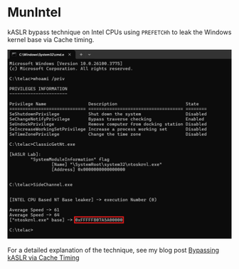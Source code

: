 # MunIntel
kASLR bypass technique on Intel CPUs using `PREFETCHh` to leak the Windows kernel base via Cache timing.

![](/imgs/20250517011029.png)

For a detailed explanation of the technique, see my blog post [Bypassing kASLR via Cache Timing](https://r0keb.github.io/posts/Bypassing-kASLR-via-Cache-Timing/)

